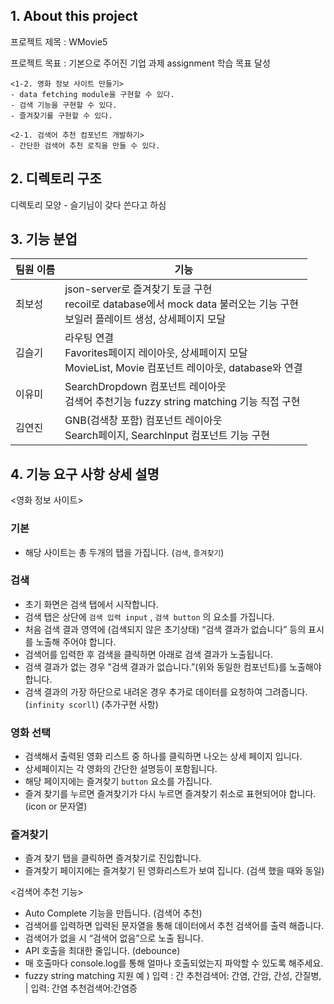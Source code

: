 ## 1. About this project

프로젝트 제목 : WMovie5 <br>

프로젝트 목표 : 기본으로 주어진 기업 과제 assignment 학습 목표 달성
```
<1-2. 영화 정보 사이트 만들기>
- data fetching module을 구현할 수 있다.
- 검색 기능을 구현할 수 있다.
- 즐겨찾기를 구현할 수 있다.

<2-1. 검색어 추천 컴포넌트 개발하기>
- 간단한 검색어 추천 로직을 만들 수 있다.
```
## 2. 디렉토리 구조

디렉토리 모양 - 슬기님이 갖다 쓴다고 하심

## 3. 기능 분업 

| 팀원 이름  | 기능                                              |
| ----------------- | ------------------------------------------------------------------ |
| 최보성 | json-server로 즐겨찾기 토글 구현 <br> recoil로 database에서 mock data 불러오는 기능 구현 <br> 보일러 플레이트 생성, 상세페이지 모달  |
| 김슬기 | 라우팅 연결 <br> Favorites페이지 레이아웃, 상세페이지 모달  <br>  MovieList, Movie 컴포넌트 레이아웃, database와 연결|
| 이유미 | SearchDropdown 컴포넌트 레이아웃 <br> 검색어 추천기능 fuzzy string matching 기능 직접 구현 |
| 김연진 | GNB(검색창 포함) 컴포넌트 레이아웃 <br> Search페이지, SearchInput 컴포넌트 기능 구현 |


## 4. 기능 요구 사항 상세 설명 

<영화 정보 사이트>

### 기본

- 해당 사이트는 총 두개의 탭을 가집니다. (`검색`, `즐겨찾기`)

### 검색

- 초기 화면은 검색 탭에서 시작합니다.
- 검색 탭은 상단에 `검색 입력 input` , `검색 button` 의 요소를 가집니다.
- 처음 검색 결과 영역에 (검색되지 않은 초기상태) “검색 결과가 없습니다” 등의 표시를 노출해 주어야 합니다.
- 검색어를 입력한 후 검색을 클릭하면 아래로 검색 결과가 노출됩니다.
- 검색 결과가 없는 경우 "검색 결과가 없습니다.”(위와 동일한 컴포넌트)를 노출해야 합니다.
- 검색 결과의 가장 하단으로 내려온 경우 추가로 데이터를 요청하여 그려줍니다.  (`infinity scorll`)  (추가구현 사항)

### 영화 선택

- 검색해서 출력된 영화 리스트 중 하나를 클릭하면 나오는 상세 페이지 입니다.
- 상세페이지는 각 영화의 간단한 설명등이 포함됩니다.
- 해당 페이지에는 즐겨찾기 `button` 요소를 가집니다.
- 즐겨 찾기를 누르면 즐겨찾기가 다시 누르면 즐겨찾기 취소로 표현되어야 합니다. (icon or 문자열)

### 즐겨찾기

- 즐겨 찾기 탭을 클릭하면 즐겨찾기로 진입합니다.
- 즐겨찾기 페이지에는 즐겨찾기 된 영화리스트가 보여 집니다. (검색 했을 때와 동일)

<검색어 추천 기능>
- Auto Complete 기능을 만듭니다. (검색어 추천)
- 검색어를 입력하면 입력된 문자열을 통해 데이터에서 추천 검색어를 출력 해줍니다.
- 검색어가 없을 시 “검색어 없음”으로 노출 됩니다.
- API 호출을 최대한 줄입니다. (debounce)
- 매 호출마다 console.log를 통해 얼마나 호출되었는지 파악할 수 있도록 해주세요.
- fuzzy string matching 지원
예 ) 입력 : 간  추천검색어: 간염, 간암, 간성, 간질병,  | 입력: 간염  추천검색어:간염증